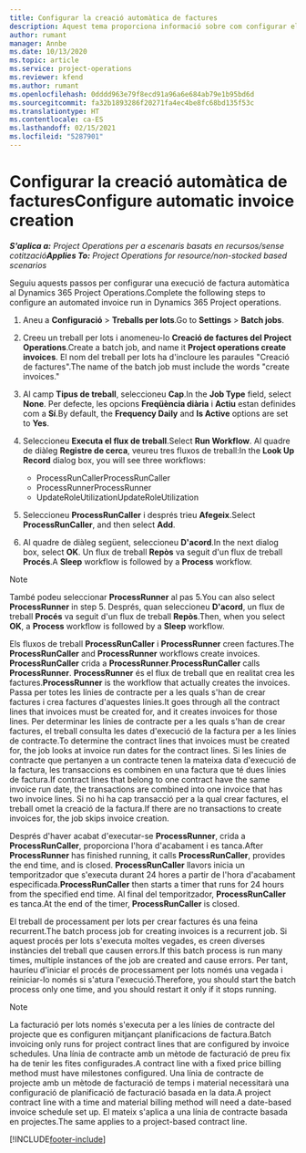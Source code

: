 ```yaml
---
title: Configurar la creació automàtica de factures
description: Aquest tema proporciona informació sobre com configurar el sistema per generar factures automàticament.
author: rumant
manager: Annbe
ms.date: 10/13/2020
ms.topic: article
ms.service: project-operations
ms.reviewer: kfend
ms.author: rumant
ms.openlocfilehash: 0dddd963e79f8ecd91a96a6e684ab79e1b95bd6d
ms.sourcegitcommit: fa32b1893286f20271fa4ec4be8fc68bd135f53c
ms.translationtype: HT
ms.contentlocale: ca-ES
ms.lasthandoff: 02/15/2021
ms.locfileid: "5287901"
---
```

# <a name="configure-automatic-invoice-creation"></a><span data-ttu-id="5a807-103">Configurar la creació automàtica de factures</span><span class="sxs-lookup"><span data-stu-id="5a807-103">Configure automatic invoice creation</span></span>

<span data-ttu-id="5a807-104">_**S'aplica a:** Project Operations per a escenaris basats en recursos/sense cotització_</span><span class="sxs-lookup"><span data-stu-id="5a807-104">_**Applies To:** Project Operations for resource/non-stocked based scenarios_</span></span>


<span data-ttu-id="5a807-105">Seguiu aquests passos per configurar una execució de factura automàtica al Dynamics 365 Project Operations.</span><span class="sxs-lookup"><span data-stu-id="5a807-105">Complete the following steps to configure an automated invoice run in Dynamics 365 Project operations.</span></span>

1. <span data-ttu-id="5a807-106">Aneu a **Configuració** > **Treballs per lots**.</span><span class="sxs-lookup"><span data-stu-id="5a807-106">Go to **Settings** > **Batch jobs**.</span></span>
2. <span data-ttu-id="5a807-107">Creeu un treball per lots i anomeneu-lo **Creació de factures del Project Operations**.</span><span class="sxs-lookup"><span data-stu-id="5a807-107">Create a batch job, and name it **Project operations create invoices**.</span></span> <span data-ttu-id="5a807-108">El nom del treball per lots ha d'incloure les paraules "Creació de factures".</span><span class="sxs-lookup"><span data-stu-id="5a807-108">The name of the batch job must include the words "create invoices."</span></span>
3. <span data-ttu-id="5a807-109">Al camp **Tipus de treball**, seleccioneu **Cap**.</span><span class="sxs-lookup"><span data-stu-id="5a807-109">In the **Job Type** field, select **None**.</span></span> <span data-ttu-id="5a807-110">Per defecte, les opcions **Freqüència diària** i **Actiu** estan definides com a **Sí**.</span><span class="sxs-lookup"><span data-stu-id="5a807-110">By default, the **Frequency Daily** and **Is Active** options are set to **Yes**.</span></span>
4. <span data-ttu-id="5a807-111">Seleccioneu **Executa el flux de treball**.</span><span class="sxs-lookup"><span data-stu-id="5a807-111">Select **Run Workflow**.</span></span> <span data-ttu-id="5a807-112">Al quadre de diàleg **Registre de cerca**, veureu tres fluxos de treball:</span><span class="sxs-lookup"><span data-stu-id="5a807-112">In the **Look Up Record** dialog box, you will see three workflows:</span></span>

    - <span data-ttu-id="5a807-113">ProcessRunCaller</span><span class="sxs-lookup"><span data-stu-id="5a807-113">ProcessRunCaller</span></span>
    - <span data-ttu-id="5a807-114">ProcessRunner</span><span class="sxs-lookup"><span data-stu-id="5a807-114">ProcessRunner</span></span>
    - <span data-ttu-id="5a807-115">UpdateRoleUtilization</span><span class="sxs-lookup"><span data-stu-id="5a807-115">UpdateRoleUtilization</span></span>

5. <span data-ttu-id="5a807-116">Seleccioneu **ProcessRunCaller** i després trieu **Afegeix**.</span><span class="sxs-lookup"><span data-stu-id="5a807-116">Select **ProcessRunCaller**, and then select **Add**.</span></span>
6. <span data-ttu-id="5a807-117">Al quadre de diàleg següent, seleccioneu **D'acord**.</span><span class="sxs-lookup"><span data-stu-id="5a807-117">In the next dialog box, select **OK**.</span></span> <span data-ttu-id="5a807-118">Un flux de treball **Repòs** va seguit d'un flux de treball **Procés**.</span><span class="sxs-lookup"><span data-stu-id="5a807-118">A **Sleep** workflow is followed by a **Process** workflow.</span></span>

  > [!NOTE]
  > <span data-ttu-id="5a807-119">També podeu seleccionar **ProcessRunner** al pas 5.</span><span class="sxs-lookup"><span data-stu-id="5a807-119">You can also select **ProcessRunner** in step 5.</span></span> <span data-ttu-id="5a807-120">Després, quan seleccioneu **D'acord**, un flux de treball **Procés** va seguit d'un flux de treball **Repòs**.</span><span class="sxs-lookup"><span data-stu-id="5a807-120">Then, when you select **OK**, a **Process** workflow is followed by a **Sleep** workflow.</span></span>

<span data-ttu-id="5a807-121">Els fluxos de treball **ProcessRunCaller** i **ProcessRunner** creen factures.</span><span class="sxs-lookup"><span data-stu-id="5a807-121">The **ProcessRunCaller** and **ProcessRunner** workflows create invoices.</span></span> <span data-ttu-id="5a807-122">**ProcessRunCaller** crida a **ProcessRunner**.</span><span class="sxs-lookup"><span data-stu-id="5a807-122">**ProcessRunCaller** calls **ProcessRunner**.</span></span> <span data-ttu-id="5a807-123">**ProcessRunner** és el flux de treball que en realitat crea les factures.</span><span class="sxs-lookup"><span data-stu-id="5a807-123">**ProcessRunner** is the workflow that actually creates the invoices.</span></span> <span data-ttu-id="5a807-124">Passa per totes les línies de contracte per a les quals s'han de crear factures i crea factures d'aquestes línies.</span><span class="sxs-lookup"><span data-stu-id="5a807-124">It goes through all the contract lines that invoices must be created for, and it creates invoices for those lines.</span></span> <span data-ttu-id="5a807-125">Per determinar les línies de contracte per a les quals s'han de crear factures, el treball consulta les dates d'execució de la factura per a les línies de contracte.</span><span class="sxs-lookup"><span data-stu-id="5a807-125">To determine the contract lines that invoices must be created for, the job looks at invoice run dates for the contract lines.</span></span> <span data-ttu-id="5a807-126">Si les línies de contracte que pertanyen a un contracte tenen la mateixa data d'execució de la factura, les transaccions es combinen en una factura que té dues línies de factura.</span><span class="sxs-lookup"><span data-stu-id="5a807-126">If contract lines that belong to one contract have the same invoice run date, the transactions are combined into one invoice that has two invoice lines.</span></span> <span data-ttu-id="5a807-127">Si no hi ha cap transacció per a la qual crear factures, el treball omet la creació de la factura.</span><span class="sxs-lookup"><span data-stu-id="5a807-127">If there are no transactions to create invoices for, the job skips invoice creation.</span></span>

<span data-ttu-id="5a807-128">Després d'haver acabat d'executar-se **ProcessRunner**, crida a **ProcessRunCaller**, proporciona l'hora d'acabament i es tanca.</span><span class="sxs-lookup"><span data-stu-id="5a807-128">After **ProcessRunner** has finished running, it calls **ProcessRunCaller**, provides the end time, and is closed.</span></span> <span data-ttu-id="5a807-129">**ProcessRunCaller** llavors inicia un temporitzador que s'executa durant 24 hores a partir de l'hora d'acabament especificada.</span><span class="sxs-lookup"><span data-stu-id="5a807-129">**ProcessRunCaller** then starts a timer that runs for 24 hours from the specified end time.</span></span> <span data-ttu-id="5a807-130">Al final del temporitzador, **ProcessRunCaller** es tanca.</span><span class="sxs-lookup"><span data-stu-id="5a807-130">At the end of the timer, **ProcessRunCaller** is closed.</span></span>

<span data-ttu-id="5a807-131">El treball de processament per lots per crear factures és una feina recurrent.</span><span class="sxs-lookup"><span data-stu-id="5a807-131">The batch process job for creating invoices is a recurrent job.</span></span> <span data-ttu-id="5a807-132">Si aquest procés per lots s'executa moltes vegades, es creen diverses instàncies del treball que causen errors.</span><span class="sxs-lookup"><span data-stu-id="5a807-132">If this batch process is run many times, multiple instances of the job are created and cause errors.</span></span> <span data-ttu-id="5a807-133">Per tant, hauríeu d'iniciar el procés de processament per lots només una vegada i reiniciar-lo només si s'atura l'execució.</span><span class="sxs-lookup"><span data-stu-id="5a807-133">Therefore, you should start the batch process only one time, and you should restart it only if it stops running.</span></span>

> [!NOTE]
> <span data-ttu-id="5a807-134">La facturació per lots només s'executa per a les línies de contracte del projecte que es configuren mitjançant planificacions de factura.</span><span class="sxs-lookup"><span data-stu-id="5a807-134">Batch invoicing only runs for project contract lines that are configured by invoice schedules.</span></span> <span data-ttu-id="5a807-135">Una línia de contracte amb un mètode de facturació de preu fix ha de tenir les fites configurades.</span><span class="sxs-lookup"><span data-stu-id="5a807-135">A contract line with a fixed price billing method must have milestones configured.</span></span> <span data-ttu-id="5a807-136">Una línia de contracte de projecte amb un mètode de facturació de temps i material necessitarà una configuració de planificació de facturació basada en la data.</span><span class="sxs-lookup"><span data-stu-id="5a807-136">A project contract line with a time and material billing method will need a date-based invoice schedule set up.</span></span> <span data-ttu-id="5a807-137">El mateix s'aplica a una línia de contracte basada en projectes.</span><span class="sxs-lookup"><span data-stu-id="5a807-137">The same applies to a project-based contract line.</span></span>     


[!INCLUDE[footer-include](../includes/footer-banner.md)]